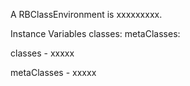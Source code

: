 A RBClassEnvironment is xxxxxxxxx.Instance Variables	classes:		<Object>	metaClasses:		<Object>classes	- xxxxxmetaClasses	- xxxxx